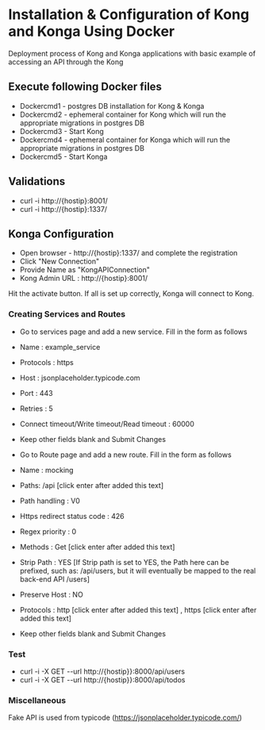 # Installation & Configuration of Kong and Konga Using Docker


Deployment process of Kong and Konga applications with basic example of accessing an API through the Kong 

## Execute following Docker files
- Dockercmd1 - postgres DB installation for Kong & Konga
- Dockercmd2 - ephemeral container for Kong which will run the appropriate migrations in postgres DB
- Dockercmd3 - Start Kong
- Dockercmd4 - ephemeral container for Konga which will run the appropriate migrations in postgres DB
- Dockercmd5 - Start Konga
## Validations
- curl -i http://{hostip}:8001/
- curl -i http://{hostip}:1337/
## Konga Configuration
- Open browser - http://{hostip}:1337/ and complete the registration
- Click "New Connection"  
- Provide Name as "KongAPIConnection"
- Kong Admin URL : http://{hostip}:8001/

Hit the activate button. If all is set up correctly, Konga will connect to Kong.
### Creating Services and Routes
- Go to services page and add a new service. Fill in the form as follows
- Name : example_service
- Protocols : https
- Host : jsonplaceholder.typicode.com
- Port : 443
- Retries : 5
- Connect timeout/Write timeout/Read timeout : 60000
- Keep other fields blank and Submit Changes

- Go to Route page and add a new route. Fill in the form as follows
- Name : mocking
- Paths: /api [click enter after added this text]
- Path handling : V0
- Https redirect status code : 426
- Regex priority : 0 
- Methods : Get [click enter after added this text]
- Strip Path : YES
    [If Strip path is set to YES, the Path here can be prefixed, such as: /api/users, but it will eventually be mapped to the real back-end API /users]
- Preserve Host : NO
- Protocols : http [click enter after added this text] , https [click enter after added this text] 
- Keep other fields blank and Submit Changes

### Test
 
- curl -i -X GET --url http://{hostip}}:8000/api/users
- curl -i -X GET --url http://{hostip}}:8000/api/todos

### Miscellaneous
Fake API is used from typicode (https://jsonplaceholder.typicode.com/)
